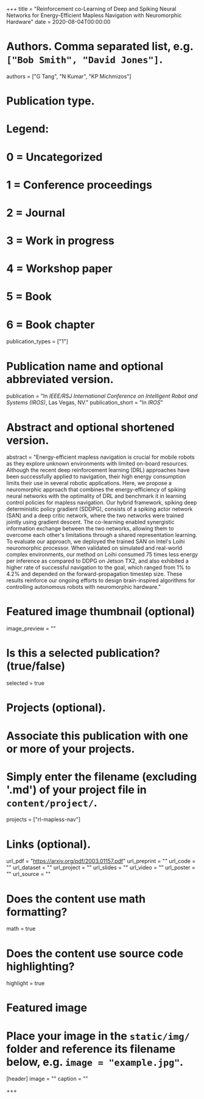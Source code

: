 +++
title = "Reinforcement co-Learning of Deep and Spiking Neural Networks for Energy-Efficient Mapless Navigation with Neuromorphic Hardware"
date = 2020-08-04T00:00:00

# Authors. Comma separated list, e.g. `["Bob Smith", "David Jones"]`.
authors = ["G Tang", "N Kumar", "KP Michmizos"]

# Publication type.
# Legend:
# 0 = Uncategorized
# 1 = Conference proceedings
# 2 = Journal
# 3 = Work in progress
# 4 = Workshop paper
# 5 = Book
# 6 = Book chapter
publication_types = ["1"]

# Publication name and optional abbreviated version.
publication = "In *IEEE/RSJ International Conference on Intelligent Robot and Systems (IROS)*, Las Vegas, NV."
publication_short = "In *IROS*"

# Abstract and optional shortened version.
abstract = "Energy-efficient mapless navigation is crucial for mobile robots as they explore unknown environments with limited on-board resources. Although the recent deep reinforcement learning (DRL) approaches have been successfully applied to navigation, their high energy consumption limits their use in several robotic applications. Here, we propose a neuromorphic approach that combines the energy-efficiency of spiking neural networks with the optimality of DRL and benchmark it in learning control policies for mapless navigation. Our hybrid framework, spiking deep deterministic policy gradient (SDDPG), consists of a spiking actor network (SAN) and a deep critic network, where the two networks were trained jointly using gradient descent. The co-learning enabled synergistic information exchange between the two networks, allowing them to overcome each other's limitations through a shared representation learning. To evaluate our approach, we deployed the trained SAN on Intel's Loihi neuromorphic processor. When validated on simulated and real-world complex environments, our method on Loihi consumed 75 times less energy per inference as compared to DDPG on Jetson TX2, and also exhibited a higher rate of successful navigation to the goal, which ranged from 1% to 4.2% and depended on the forward-propagation timestep size. These results reinforce our ongoing efforts to design brain-inspired algorithms for controlling autonomous robots with neuromorphic hardware."

# Featured image thumbnail (optional)
image_preview = ""

# Is this a selected publication? (true/false)
selected = true

# Projects (optional).
#   Associate this publication with one or more of your projects.
#   Simply enter the filename (excluding '.md') of your project file in `content/project/`.
projects = ["rl-mapless-nav"]

# Links (optional).
url_pdf = "https://arxiv.org/pdf/2003.01157.pdf"
url_preprint = ""
url_code = ""
url_dataset = ""
url_project = ""
url_slides = ""
url_video = ""
url_poster = ""
url_source = ""

# Does the content use math formatting?
math = true

# Does the content use source code highlighting?
highlight = true

# Featured image
# Place your image in the `static/img/` folder and reference its filename below, e.g. `image = "example.jpg"`.
[header]
image = ""
caption = ""

+++

